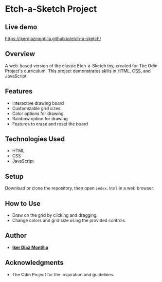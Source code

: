 # Etch-a-Sketch Project

## Live demo
https://ikerdiazmontilla.github.io/etch-a-sketch/

## Overview
A web-based version of the classic Etch-a-Sketch toy, created for The Odin Project's curriculum. This project demonstrates skills in HTML, CSS, and JavaScript.

## Features
- Interactive drawing board
- Customizable grid sizes
- Color options for drawing
- Rainbow option for drawing
- Features to erase and reset the board

## Technologies Used
- HTML
- CSS
- JavaScript

## Setup
Download or clone the repository, then open `index.html` in a web browser.

## How to Use
- Draw on the grid by clicking and dragging.
- Change colors and grid size using the provided controls.

## Author
- [**Iker Diaz Montilla**](https://github.com/Ikerdiazmontilla)

## Acknowledgments
- The Odin Project for the inspiration and guidelines.

